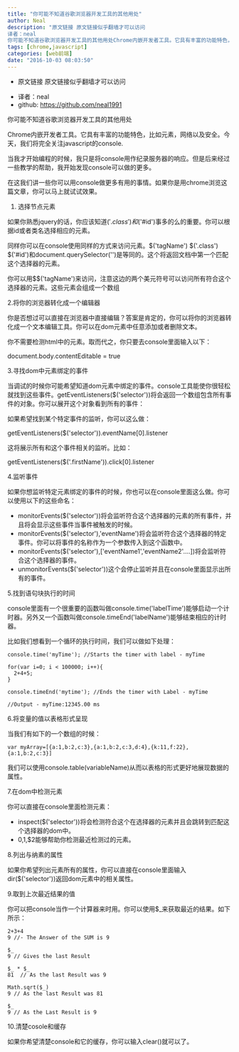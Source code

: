```yaml
---
title: "你可能不知道谷歌浏览器开发工具的其他用处"
author: Neal
description: "原文链接 原文链接似乎翻墙才可以访问
译者：neal
你可能不知道谷歌浏览器开发工具的其他用处Chrome内嵌开发者工具。它具有丰富的功能特色，比如元素，网络以及安全。今天，我们将完全关注javascript的console.当我才开始编程的时候，我只是将console用作纪录服务器的响应。但是后来经过一些教学的帮助，我开始发现console可以做的更多。在这我们讲一些你可以用console做更多有"
tags: [chrome,javascript]
categories: [web前端]
date: "2016-10-03 08:03:50"
---
```

- 原文链接 原文链接似乎翻墙才可以访问
* 译者：neal
*  github: https://github.com/neal1991


你可能不知道谷歌浏览器开发工具的其他用处

Chrome内嵌开发者工具。它具有丰富的功能特色，比如元素，网络以及安全。今天，我们将完全关注javascript的console.

当我才开始编程的时候，我只是将console用作纪录服务器的响应。但是后来经过一些教学的帮助，我开始发现console可以做的更多。

在这我们讲一些你可以用console做更多有用的事情。如果你是用chrome浏览这篇文章，你可以马上就试试效果。

1. 选择节点元素

如果你熟悉jquery的话，你应该知道$('.class')和$('#id')事多的么的重要。你可以根据id或者类名选择相应的元素。

同样你可以在console使用同样的方式来访问元素。$('tagName') $('.class') $('#id')和document.querySelector('')是等同的。这个将返回文档中第一个匹配这个选择器的元素。

你可以用$$('tagName')来访问，注意这边的两个美元符号可以访问所有符合这个选择器的元素。这些元素会组成一个数组







2.将你的浏览器转化成一个编辑器

你是否想过可以直接在浏览器中直接编辑？答案是肯定的，你可以将你的浏览器转化成一个文本编辑工具。你可以在dom元素中任意添加或者删除文本。

你不需要检测html中的元素。取而代之，你只要去console里面输入以下：

document.body.contentEditable = true



3.寻找dom中元素绑定的事件

当调试的时候你可能希望知道dom元素中绑定的事件。console工具能使你很轻松就找到这些事件。getEventListeners($('selector'))将会返回一个数组包含所有事件的对象。你可以展开这个对象看到所有的事件：





如果希望找到某个特定事件的监听，你可以这么做：

getEventListeners($('selector')).eventName[0].listener

这将展示所有和这个事件相关的监听。比如：

getEventListeners($('.firstName')).click[0].listener



4.监听事件

如果你想监听特定元素绑定的事件的时候，你也可以在console里面这么做。你可以使用以下的这些命名：

- monitorEvents($('selector'))将会监听符合这个选择器的元素的所有事件，并且将会显示这些事件当事件被触发的时候。
- monitorEvents($('selector'),'eventName')将会监听符合这个选择器的特定事件。你可以将事件的名称作为一个参数传入到这个函数中。
- monitorEvents($('selector'),['eventName1','eventName2'….])将会监听符合这个选择器的事件。
- unmonitorEvents($('selector'))这个会停止监听并且在console里面显示出所有的事件。



5.找到语句块执行的时间

console里面有一个很重要的函数叫做console.time('labelTime')能够启动一个计时器。另外又一个函数叫做console.timeEnd('labelName')能够结束相应的计时器。

比如我们想看到一个循环的执行时间，我们可以做如下处理：

    console.time('myTime'); //Starts the timer with label - myTime
    
    for(var i=0; i < 100000; i++){
      2+4+5;
    }
    
    console.timeEnd('mytime'); //Ends the timer with Label - myTime
    
    //Output - myTime:12345.00 ms



6.将变量的值以表格形式呈现

当我们有如下的一个数组的时候：

    var myArray=[{a:1,b:2,c:3},{a:1,b:2,c:3,d:4},{k:11,f:22},{a:1,b:2,c:3}]

我们可以使用console.table(variableName)从而以表格的形式更好地展现数据的属性。





7.在dom中检测元素

你可以直接在console里面检测元素：

- inspect($('selector'))将会检测符合这个在选择器的元素并且会跳转到匹配这个选择器的dom中。
- $0,$1,$2能够帮助你检测最近检测过的元素。



8.列出与纳素的属性

如果你希望列出元素所有的属性，你可以直接在console里面输入dir($('selector'))返回dom元素中的相关属性。



9.取到上次最近结果的值

你可以把console当作一个计算器来时用。你可以使用$_来获取最近的结果。如下所示：

    2+3+4
    9 //- The Answer of the SUM is 9
    
    $_
    9 // Gives the last Result
    
    $_ * $_
    81  // As the last Result was 9
    
    Math.sqrt($_)
    9 // As the last Result was 81
    
    $_
    9 // As the Last Result is 9



10.清楚cosole和缓存

如果你希望清楚console和它的缓存，你可以输入clear()就可以了。
